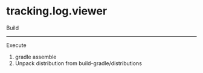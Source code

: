 # tracking.log.viewer

Build
_____

Execute
  1) gradle assemble
  2) Unpack distribution from build-gradle/distributions 
  